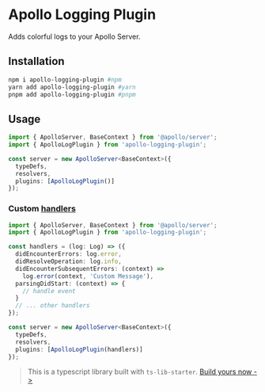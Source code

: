 # Apollo Logging Plugin

Adds colorful logs to your Apollo Server.

## Installation

```bash
npm i apollo-logging-plugin #npm
yarn add apollo-logging-plugin #yarn
pnpm add apollo-logging-plugin #pnpm
```

## Usage

```typescript
import { ApolloServer, BaseContext } from '@apollo/server';
import { ApolloLogPlugin } from 'apollo-logging-plugin';

const server = new ApolloServer<BaseContext>({
  typeDefs,
  resolvers,
  plugins: [ApolloLogPlugin()]
});
```

### Custom [handlers](https://www.apollographql.com/docs/apollo-server/integrations/plugins/#responding-to-events)

```typescript
import { ApolloServer, BaseContext } from '@apollo/server';
import { ApolloLogPlugin } from 'apollo-logging-plugin';

const handlers = (log: Log) => ({
  didEncounterErrors: log.error,
  didResolveOperation: log.info,
  didEncounterSubsequentErrors: (context) =>
    log.error(context, 'Custom Message'),
  parsingDidStart: (context) => {
    // handle event
  }
  // ... other handlers
});

const server = new ApolloServer<BaseContext>({
  typeDefs,
  resolvers,
  plugins: [ApolloLogPlugin(handlers)]
});
```

> This is a typescript library built with `ts-lib-starter`. [Build yours now ->]('https://github.com/youssef-ahamid/ts-lib-starter/')
